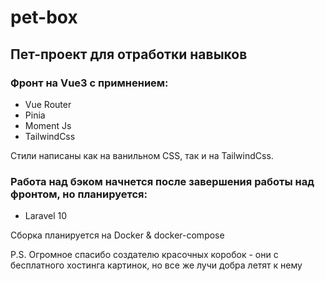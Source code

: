 # pet-box

## Пет-проект для отработки навыков

### Фронт на Vue3 c примнением:

- Vue Router
- Pinia
- Moment Js
- TailwindCss

Стили написаны как на ванильном CSS, так и на TailwindCss.

### Работа над бэком начнется после завершения работы над фронтом, но планируется:

- Laravel 10

Сборка планируется на Docker & docker-compose

P.S. Огромное спасибо создателю красочных коробок - они с бесплатного хостинга картинок, но все же лучи добра летят к нему
